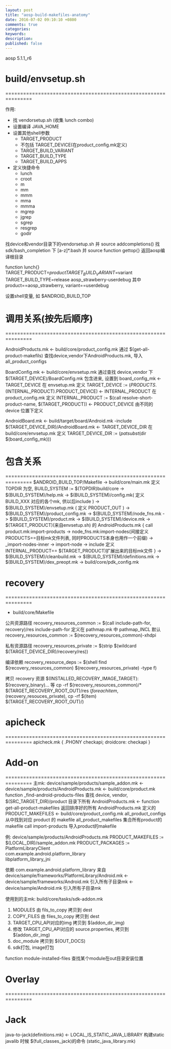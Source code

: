 ```yaml
---
layout: post
title: "aosp-build-makefiles-anatomy"
date: 2016-07-02 09:10:10 +0800
comments: true
categories: 
keywords: 
description: 
published: false
---
```


aosp 5.1.1_r6


# build/envsetup.sh
===============================================================

作用:
* 找 vendorsetup.sh (收集 lunch combo)
* 设置编译 JAVA_HOME
* 设置其他shell参数
  * TARGET_PRODUCT
  * 不包括 TARGET_DEVICE(在product_config.mk定义)
  * TARGET_BUILD_VARIANT
  * TARGET_BUILD_TYPE
  * TARGET_BUILD_APPS
* 定义快捷命令
  * lunch
  * croot
  * m
  * mm
  * mmm
  * mma
  * mmma
  * mgrep
  * jgrep
  * sgrep
  * resgrep
  * godir

找device和vendor目录下的vendorsetup.sh 并 source
addcompletions() 找 sdk/bash_completion 下 [a-z]*.bash 并 source
  function gettop{} 返回aosp编译根目录
  
  function lunch{}
    TARGET_PRODUCT=$product
    TARGET_BUILD_VARIANT=$variant
    TARGET_BUILD_TYPE=release
    aosp_strawberry-userdebug 其中 product==aosp_strawberry, variant==userdebug

设置shell变量, 如 $ANDROID_BUILD_TOP


# 调用关系(按先后顺序)
===============================================================

AndroidProducts.mk
<- build/core/product_config.mk 通过 $(get-all-product-makefils) 查找device,vendor下AndroidProducts.mk, 导入 all_product_configs

BoardConfig.mk
<- build/core/envsetup.mk 通过查找 device,vendor 下 $(TARGET_DEVICE)/BoardConfig.mk 包含进来, 设置到 board_config_mk
  <- TARGET_DEVICE 在 envsetup.mk 定义 TARGET_DEVICE := $(PRODUCTS.$(INTERNAL_PRODUCT).PRODUCT_DEVICE)
  <- INTERNAL_PRODUCT 在 product_config.mk 定义 INTERNAL_PRODUCT := $(call resolve-short-product-name, $(TARGET_PRODUCT))
  <- PRODUCT_DEVICE 由不同的 device 位置下定义

AndroidBoard.mk
<- build/target/board/Android.mk -include $(TARGET_DEVICE_DIR)/AndroidBoard.mk
<- TARGET_DEVICE_DIR 在 build/core/envsetup.mk 定义 TARGET_DEVICE_DIR := $(patsubst %/,%,$(dir $(board_config_mk)))


# 包含关系
===============================================================
$ANDROID_BUILD_TOP/Makefile
-> build/core/main.mk 定义 TOPDIR 为空, BUILD_SYSTEM := $(TOPDIR)build/core
  -> $(BUILD_SYSTEM)/help.mk
  -> $(BUILD_SYSTEM)/config.mk( 定义 BUILD_XXX 对应的各个mk, 供以后include )
    -> $(BUILD_SYSTEM)/envsetup.mk ( 定义 PRODUCT_OUT )
      -> $(BUILD_SYSTEM)/product_config.mk
        -> $(BUILD_SYSTEM)/node_fns.mk
        -> $(BUILD_SYSTEM)/product.mk
        -> $(BUILD_SYSTEM)/device.mk
        -> $(TARGET_PRODUCT)(来自envsetup.sh) 的 AndroidProducts.mk {
          call product.mk:import-products
            -> node_fns.mk:import-nodes(间接定义 PRODUCTS==目标mk文件列表, 同时PRODUCTS本身也用作一个前缀)
            -> _import-nodes-inner -> import-node -> include
          定义 INTERNAL_PRODUCT== $(TARGET_PRODUCT)扩展出来的目标mk文件
          }
  -> $(BUILD_SYSTEM)/cleanbuild.mk
  -> $(BUILD_SYSTEM)/definitions.mk
  -> $(BUILD_SYSTEM)/dex_preopt.mk
  -> build/core/pdk_config.mk


# recovery
===============================================================
* build/core/Makefile

公共资源路径
recovery_resources_common := $(call include-path-for, recovery)/res
include-path-for 定义在 pathmap.mk 中 pathmap_INCL
默认 recovery_resources_common := $(recovery_resources_common)-xhdpi

私有资源路径
recovery_resources_private := $(strip $(wildcard $(TARGET_DEVICE_DIR)/recovery/res))

编译依赖
recovery_resource_deps := $(shell find $(recovery_resources_common) $(recovery_resources_private) -type f)

拷贝 recovery 资源
$(INSTALLED_RECOVERY_IMAGE_TARGET): $(recovery_binary)... 等
        cp -rf $(recovery_resources_common)/* $(TARGET_RECOVERY_ROOT_OUT)/res
        $(foreach item,$(recovery_resouces_private), cp -rf $(item) $(TARGET_RECOVERY_ROOT_OUT)/)

# apicheck
===============================================================
apicheck.mk { .PHONY checkapi; droidcore: checkapi }


# Add-on
===============================================================
主mk: device/sample/products/sample_addon.mk
<- device/sample/products/AndroidProducts.mk
<- build/core/product.mk
  function  _find-android-products-files
  查找 device, vendor, $(SRC_TARGET_DIR)/product 目录下所有 AndroidProducts.mk
  <- function get-all-product-makefiles
     返回排序好的所有 AndroidProducts.mk 定义的 PRODUCT_MAKEFILES
    <- build/core/product_config.mk
       all_product_configs 从中找到对应 product 的 makefile
       all_product_makefiles 集合所有product的makefile
       call import-products 导入product的makefile

例:
device/sample/products/AndroidProducts.mk
PRODUCT_MAKEFILES := $(LOCAL_DIR)/sample_addon.mk
PRODUCT_PACKAGES := PlatformLibraryClient \
	com.example.android.platform_library \
	libplatform_library_jni

依赖 com.example.android.platform_library 来自
device/sample/frameworks/PlatformLibrary/Android.mk
<- device/sample/frameworks/Android.mk 引入所有子目录mk
<- device/sample/Android.mk 引入所有子目录mk

使用到的主mk: build/core/tasks/sdk-addon.mk
1. MODULES 由 fils_to_copy 拷贝到 dest
2. COPY_FILES 由 files_to_copy 拷贝到 dest
3. TARGET_CPU_API对应的img 拷贝到 $(addon_dir_img)
4. 修改 TARGET_CPU_API对应的 source.properties, 拷贝到 $(addon_dir_img)
5. doc_module 拷贝到 $(OUT_DOCS)
6. sdk打包, image打包


function module-installed-files 查找某个module在out目录安装位置


# Overlay
===============================================================


# Jack

java-to-jack(definitions.mk)
<- LOCAL_IS_STATIC_JAVA_LIBRARY 构建static javalib 时候 $(full_classes_jack)的命令 (static_java_library.mk)
